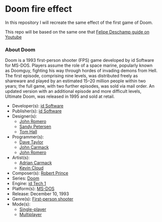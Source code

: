 # Doom fire effect

In this repository I will recreate the same effect of the first game of Doom.

This repo will be based on the same one that [Felipe Deschamp guide on Youtube](https://www.youtube.com/watch?v=fxm8cadCqbs)


### About Doom

Doom is a 1993 first-person shooter (FPS) game developed by id Software for MS-DOS. Players assume the role of a space marine, popularly known as Doomguy, fighting his way through hordes of invading demons from Hell. The first episode, comprising nine levels, was distributed freely as shareware and played by an estimated 15–20 million people within two years; the full game, with two further episodes, was sold via mail order. An updated version with an additional episode and more difficult levels, Ultimate Doom, was released in 1995 and sold at retail.

* Developer(s): [id Software](https://en.wikipedia.org/wiki/Id_Software)
* Publisher(s): [id Software](https://en.wikipedia.org/wiki/Id_Software)
* Designer(s):
  *	[John Romero](https://en.wikipedia.org/wiki/John_Romero)
  * [Sandy Petersen](https://en.wikipedia.org/wiki/Sandy_Petersen)
  * [Tom Hall](https://en.wikipedia.org/wiki/Tom_Hall)
* Programmer(s):
  * [Dave Taylor](https://en.wikipedia.org/wiki/Dave_Taylor_(game_programmer))
  * [John Carmack](https://en.wikipedia.org/wiki/John_Carmack)
  * [John Romero](https://en.wikipedia.org/wiki/John_Romero)
* Artist(s):
  *	[Adrian Carmack](https://en.wikipedia.org/wiki/Adrian_Carmack)
  * [Kevin Cloud](https://en.wikipedia.org/wiki/Kevin_Cloud)
* Composer(s): [Robert Prince](https://en.wikipedia.org/wiki/Bobby_Prince)
* Series: [Doom](https://en.wikipedia.org/wiki/Doom_(franchise))
* Engine: [id Tech 1](https://en.wikipedia.org/wiki/Doom_engine)
* Platform(s): [MS-DOS](https://en.wikipedia.org/wiki/MS-DOS)
* Release: December 10, 1993
* Genre(s): [First-person shooter](https://en.wikipedia.org/wiki/First-person_shooter)
* Mode(s):
  * [Single-player](https://en.wikipedia.org/wiki/Single-player_video_game)
  * [Multiplayer](https://en.wikipedia.org/wiki/Multiplayer_video_game)